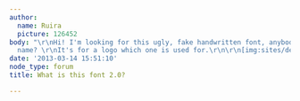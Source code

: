 ```yaml
---
author:
  name: Ruira
  picture: 126452
body: "\r\nHi! I'm looking for this ugly, fake handwritten font, anybody knows its
  name? \r\nIt's for a logo which one is used for.\r\n\r\n[img:sites/default/files/old-images/font_4273.jpg]"
date: '2013-03-14 15:51:10'
node_type: forum
title: What is this font 2.0?

---
```

